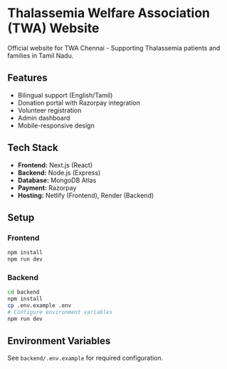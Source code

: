 # Thalassemia Welfare Association (TWA) Website

Official website for TWA Chennai - Supporting Thalassemia patients and families in Tamil Nadu.

## Features
- Bilingual support (English/Tamil)
- Donation portal with Razorpay integration
- Volunteer registration
- Admin dashboard
- Mobile-responsive design

## Tech Stack
- **Frontend:** Next.js (React)
- **Backend:** Node.js (Express)
- **Database:** MongoDB Atlas
- **Payment:** Razorpay
- **Hosting:** Netlify (Frontend), Render (Backend)

## Setup

### Frontend
```bash
npm install
npm run dev
```

### Backend
```bash
cd backend
npm install
cp .env.example .env
# Configure environment variables
npm run dev
```

## Environment Variables
See `backend/.env.example` for required configuration.
